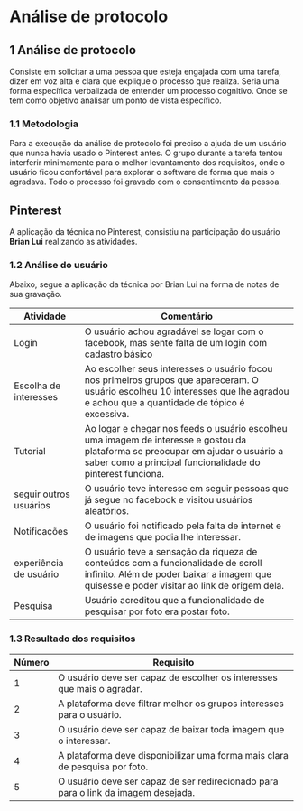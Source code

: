 # Análise de protocolo


## 1 Análise de protocolo

  Consiste em solicitar a uma pessoa que esteja engajada com uma tarefa, dizer
  em voz alta e clara que explique o processo que realiza. Seria uma forma
  específica verbalizada de entender um processo cognitivo. Onde se tem como objetivo analisar um ponto de vista específico.

### 1.1 Metodologia

  Para a execução da análise de protocolo foi preciso a ajuda de um usuário que nunca havia usado o Pinterest antes. O grupo durante a tarefa tentou interferir minimamente para o melhor levantamento dos requisitos, onde o usuário ficou confortável para explorar o software de forma que mais o agradava. Todo o processo foi gravado com o consentimento da pessoa.

##  Pinterest
  A aplicação da técnica no Pinterest, consistiu na participação do usuário **Brian Lui** realizando as atividades.

### 1.2 Análise do usuário
  Abaixo, segue a aplicação da técnica por Brian Lui na forma de notas de sua gravação.

  | Atividade | Comentário |
  |---|---|
  | Login |O usuário achou agradável se logar com o facebook, mas sente falta de um login com cadastro básico |
  | Escolha de interesses | Ao escolher seus interesses o usuário focou nos primeiros grupos que apareceram. O usuário escolheu 10 interesses que lhe agradou e achou que a quantidade de tópico é excessiva. |
  | Tutorial | Ao logar e chegar nos feeds o usuário escolheu uma imagem de interesse e gostou da plataforma se preocupar em ajudar o usuário a saber como a principal funcionalidade do pinterest funciona. |
  | seguir outros usuários | O usuário teve interesse em seguir pessoas que já segue no facebook e visitou usuários aleatórios. |
  | Notificações | O usuário foi notificado pela falta de internet e de imagens que podia lhe interessar. |
  | experiência de usuário | O usuário teve a sensação da riqueza de conteúdos com a funcionalidade de scroll infinito. Além de poder baixar a imagem que quisesse e poder visitar ao link de origem dela. |
  | Pesquisa | Usuário acreditou que a funcionalidade de pesquisar por foto era postar foto. |

### 1.3 Resultado dos requisitos

| Número | Requisito |
|---|---|
|1| O usuário deve ser capaz de escolher os interesses que mais o agradar. |
|2| A plataforma deve filtrar melhor os grupos interesses para o usuário. |
|3| O usuário deve ser capaz de baixar toda imagem que o interessar. |
|4| A plataforma deve disponibilizar uma forma mais clara de pesquisa por foto. |
|5| O usuário deve ser capaz de ser redirecionado para para o link da imagem desejada. |
